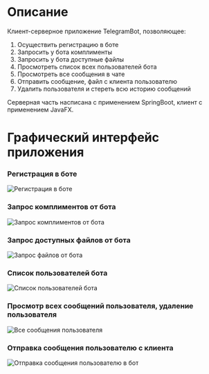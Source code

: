 # Описание
Клиент-серверное приложение TelegramBot, позволяющее:  
1) Осуществить регистрацию в боте
2) Запросить у бота комплименты
3) Запросить у бота доступные файлы
4) Просмотреть список всех пользователей бота
5) Просмотреть все сообщения в чате
6) Отправить сообщение, файл с клиента пользователю
7) Удалить пользователя и стереть всю историю сообщений

Серверная часть насписана с применением SpringBoot, клиент c применением JavaFX.

# Графический интерфейс приложения

### Регистрация в боте
![Регистрация в боте](https://github.com/user-attachments/assets/11ed2444-2b41-4e2c-beca-3c83fa76efcd)

### Запрос комплиментов от бота
![Запрос комплиментов от бота](https://github.com/user-attachments/assets/23064dad-3f0e-4f75-a4f2-1d99bcf81aa6)

### Запрос доступных файлов от бота
![Запрос файлов от бота](https://github.com/user-attachments/assets/d51fd0fa-38ea-487b-86d6-06d10b1f8020)

### Список пользователей бота
![Список пользователей бота](https://github.com/user-attachments/assets/c9c63869-dc81-430a-aec4-1ca0b7330583)

### Просмотр всех сообщений пользователя, удаление пользователя
![Все сообщения пользователя](https://github.com/user-attachments/assets/ce90dbb8-b3ab-40e5-840c-503e9d1daf94)

### Отправка сообщения пользователю с клиента
![Отправка сообщения пользователю в бот](https://github.com/user-attachments/assets/098a5387-f1df-4db1-b1c4-1d6089581343)




